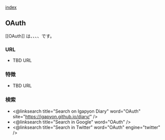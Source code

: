 [index](https://igapyon.github.io/diary/keyword/index.html)

## OAuth

[[OAuth]] は、、、、です。

### URL

* TBD URL

### 特徴

* TBD URL

### 検索

* <@linksearch title="Search on Igapyon Diary" word="OAuth" site="https://igapyon.github.io/diary/" />
* <@linksearch title="Search in Google" word="OAuth" />
* <@linksearch title="Search in Twitter" word="OAuth" engine="twitter" />


